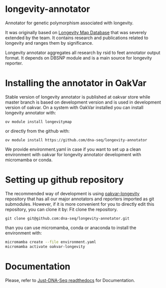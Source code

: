 # longevity-annotator
Annotator for genetic polymorphism associated with longevity.

It was originally based on [Longevity Map Database](https://genomics.senescence.info/longevity/) that was severely extended by the team.
It contains research and publications related to longevity and ranges them by significance. 

Longevity annotator aggregates all research by rsid to feet annotator output format. 
It depends on DBSNP module and is a main source for longevity reporter.

# Installing the annotator in OakVar

Stable version of longevity annotator is published at oakvar store while master branch is based on development version and is used in development version of oakvar.
On a system with OakVar installed you can install longevity annotator with:
```
ov module install longevitymap
```
or directly from the github with:
```
ov module install https://github.com/dna-seq/longevity-annotator
```
We provide environment.yaml in case if you want to set up a clean environment with oakvar for longevity annotator development with micromamba or conda.

# Setting up github repository

The recommended way of development is using [oakvar-longevity](https://github.com/dna-seq/oakvar-longevity) repository that has all our major annotators and reporters imported as git submodules.
However, if it is more convenient for you to directly edit this repository, you can clone it by:
Fit clone the repository.
```
git clone git@github.com:dna-seq/longevity-annotator.git
```
than you can use micromamba, conda or anaconda to install the environment with:
```bash
micromamba create --file environment.yaml
micromamba activate oakvar-longevity
```

# Documentation

Please, refer to [Just-DNA-Seq readthedocs](https://just-dna-seq.readthedocs.io/en/oakvar/viewing-reports.html#part-1-longevity-significant-variations) for Documentation.
